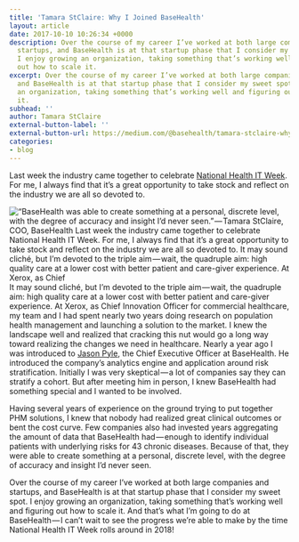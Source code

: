 ```yaml
---
title: 'Tamara StClaire: Why I Joined BaseHealth'
layout: article
date: 2017-10-10 10:26:34 +0000
description: Over the course of my career I’ve worked at both large companies and
  startups, and BaseHealth is at that startup phase that I consider my sweet spot.
  I enjoy growing an organization, taking something that’s working well and figuring
  out how to scale it.
excerpt: Over the course of my career I’ve worked at both large companies and startups,
  and BaseHealth is at that startup phase that I consider my sweet spot. I enjoy growing
  an organization, taking something that’s working well and figuring out how to scale
  it.
subhead: ''
author: Tamara StClaire
external-button-label: ''
external-button-url: https://medium.com/@basehealth/tamara-stclaire-why-i-joined-basehealth-8287a2e34803
categories:
- blog
---
```

Last week the industry came together to celebrate [National Health IT Week](http://www.healthcareitnews.com/blog/my-ihearthit-story-north-star-health-it). For me, I always find that it’s a great opportunity to take stock and reflect on the industry we are all so devoted to.

![“BaseHealth was able to create something at a personal, discrete level, with the degree of accuracy and insight I’d never seen.” — Tamara StClaire, COO, BaseHealth Last week the industry came together to celebrate National Health IT Week. For me, I always find that it’s a great opportunity to take stock and reflect on the industry we are all so devoted to.  It may sound cliché, but I’m devoted to the triple aim — wait, the quadruple aim: high quality care at a lower cost with better patient and care-giver experience. At Xerox, as Chief ](/assets/images/posts/10-1-17-tamara.png "“BaseHealth was able to create something at a personal, discrete level, with the degree of accuracy and insight I’d never seen.” — Tamara StClaire, COO, BaseHealth Last week the industry came together to celebrate National Health IT Week. For me, I always find that it’s a great opportunity to take stock and reflect on the industry we are all so devoted to.  It may sound cliché, but I’m devoted to the triple aim — wait, the quadruple aim: high quality care at a lower cost with better patient and care-giver experience. At Xerox, as Chief ")It may sound cliché, but I’m devoted to the triple aim — wait, the quadruple aim: high quality care at a lower cost with better patient and care-giver experience. At Xerox, as Chief Innovation Officer for commercial healthcare, my team and I had spent nearly two years doing research on population health management and launching a solution to the market. I knew the landscape well and realized that cracking this nut would go a long way toward realizing the changes we need in healthcare. Nearly a year ago I was introduced to [Jason Pyle](https://www.linkedin.com/in/jason-pyle-551127/), the Chief Executive Officer at BaseHealth. He introduced the company’s analytics engine and application around risk stratification. Initially I was very skeptical — a lot of companies say they can stratify a cohort. But after meeting him in person, I knew BaseHealth had something special and I wanted to be involved.

Having several years of experience on the ground trying to put together PHM solutions, I knew that nobody had realized great clinical outcomes or bent the cost curve. Few companies also had invested years aggregating the amount of data that BaseHealth had — enough to identify individual patients with underlying risks for 43 chronic diseases. Because of that, they were able to create something at a personal, discrete level, with the degree of accuracy and insight I’d never seen.

Over the course of my career I’ve worked at both large companies and startups, and BaseHealth is at that startup phase that I consider my sweet spot. I enjoy growing an organization, taking something that’s working well and figuring out how to scale it. And that’s what I’m going to do at BaseHealth — I can’t wait to see the progress we’re able to make by the time National Health IT Week rolls around in 2018!